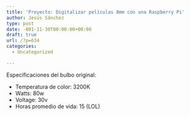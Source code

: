 ```yaml
---
title: 'Proyecto: Digitalizar películas 8mm con una Raspberry Pi'
author: Jesús Sánchez
type: post
date: -001-11-30T00:00:00+00:00
draft: true
url: /?p=634
categories:
  - Uncategorized

---
```

Especificaciones del bulbo original:

  * Temperatura de color: 3200K
  * Watts: 80w
  * Voltage: 30v
  * Horas promedio de vida: 15 (LOL)